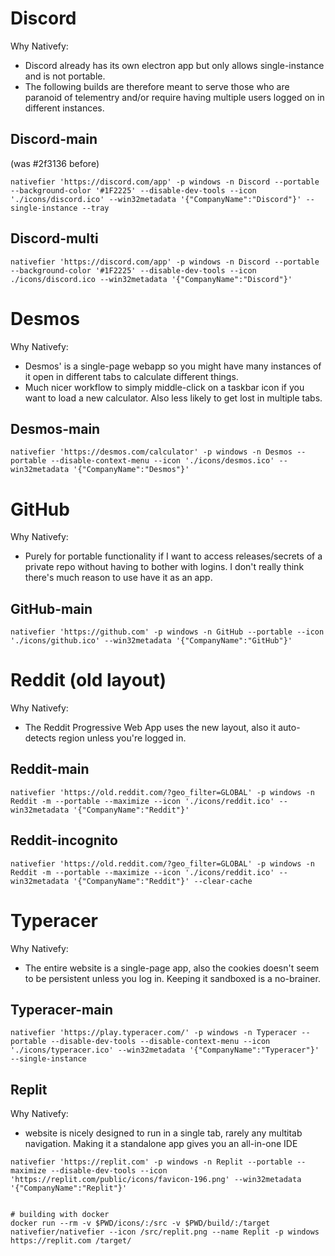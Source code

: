 # Discord

Why Nativefy: 

* Discord already has its own electron app but only allows single-instance and is not portable. 
* The following builds are therefore meant to serve those who are paranoid of telementry and/or require having multiple users logged on in different instances.

## Discord-main

(was #2f3136 before)

```
nativefier 'https://discord.com/app' -p windows -n Discord --portable --background-color '#1F2225' --disable-dev-tools --icon './icons/discord.ico' --win32metadata '{"CompanyName":"Discord"}' --single-instance --tray
```
## Discord-multi

```
nativefier 'https://discord.com/app' -p windows -n Discord --portable --background-color '#1F2225' --disable-dev-tools --icon ./icons/discord.ico --win32metadata '{"CompanyName":"Discord"}'
```

# Desmos 

Why Nativefy:
* Desmos' is a single-page webapp so you might have many instances of it open in different tabs to calculate different things. 
* Much nicer workflow to simply middle-click on a taskbar icon if you want to load a new calculator. Also less likely to get lost in multiple tabs.

## Desmos-main

```
nativefier 'https://desmos.com/calculator' -p windows -n Desmos --portable --disable-context-menu --icon './icons/desmos.ico' --win32metadata '{"CompanyName":"Desmos"}' 
```

# GitHub

Why Nativefy:
* Purely for portable functionality if I want to access releases/secrets of a private repo without having to bother with logins. I don't really think there's much reason to use have it as an app.

## GitHub-main
```
nativefier 'https://github.com' -p windows -n GitHub --portable --icon './icons/github.ico' --win32metadata '{"CompanyName":"GitHub"}'
```

# Reddit (old layout)

Why Nativefy:
* The Reddit Progressive Web App uses the new layout, also it auto-detects region unless you're logged in.

## Reddit-main
```
nativefier 'https://old.reddit.com/?geo_filter=GLOBAL' -p windows -n Reddit -m --portable --maximize --icon './icons/reddit.ico' --win32metadata '{"CompanyName":"Reddit"}'
```

## Reddit-incognito
```
nativefier 'https://old.reddit.com/?geo_filter=GLOBAL' -p windows -n Reddit -m --portable --maximize --icon './icons/reddit.ico' --win32metadata '{"CompanyName":"Reddit"}' --clear-cache
```

# Typeracer

Why Nativefy:
* The entire website is a single-page app, also the cookies doesn't seem to be persistent unless you log in. Keeping it sandboxed is a no-brainer.

## Typeracer-main

```
nativefier 'https://play.typeracer.com/' -p windows -n Typeracer --portable --disable-dev-tools --disable-context-menu --icon './icons/typeracer.ico' --win32metadata '{"CompanyName":"Typeracer"}' --single-instance
```

## Replit

Why Nativefy:
* website is nicely designed to run in a single tab, rarely any multitab navigation. Making it a standalone app gives you an all-in-one IDE

```
nativefier 'https://replit.com' -p windows -n Replit --portable --maximize --disable-dev-tools --icon 'https://replit.com/public/icons/favicon-196.png' --win32metadata '{"CompanyName":"Replit"}'


# building with docker
docker run --rm -v $PWD/icons/:/src -v $PWD/build/:/target nativefier/nativefier --icon /src/replit.png --name Replit -p windows https://replit.com /target/
```
